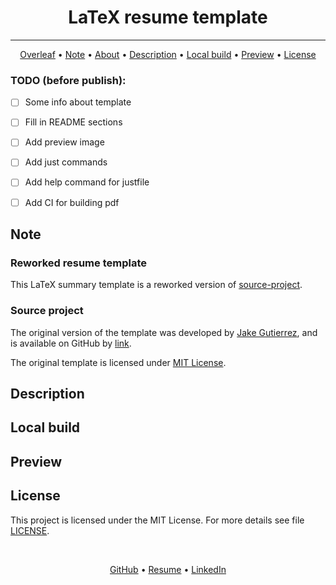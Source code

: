 <h1 align="center">
  LaTeX resume template
</h1>

<hr>

<p align="center">
  <a href="#">Overleaf</a> •
  <a href="#note">Note</a> •
  <a href="#about">About</a> •
  <a href="#description">Description</a> •
  <a href="#local-build">Local build</a> •
  <a href="#preview">Preview</a> •
  <a href="#license">License</a>
</p>

### TODO (before publish):

- [ ] Some info about template
- [ ] Fill in README sections
- [ ] Add preview image
- [ ] Add just commands
- [ ] Add help command for justfile
- [ ] Add CI for building pdf


## Note
### Reworked resume template
This LaTeX summary template is a reworked version of [source-project](#source-project).

### Source project
The original version of the template was developed by [Jake Gutierrez](https://github.com/jakegut),
and is available on GitHub by [link](https://github.com/jakegut/resume).

The original template is licensed under [MIT License](https://github.com/jakegut/resume/blob/master/LICENSE).

## Description


## Local build


## Preview

## License
This project is licensed under the MIT License. For more details see file [LICENSE](./LICENSE).

<br>
<p align="center">
  <a href="https://github.com/mrKazzila">GitHub</a> •
  <a href="https://mrkazzila.github.io/resume/">Resume</a> •
  <a href="https://www.linkedin.com/in/i-kazakov/">LinkedIn</a>
</p>
